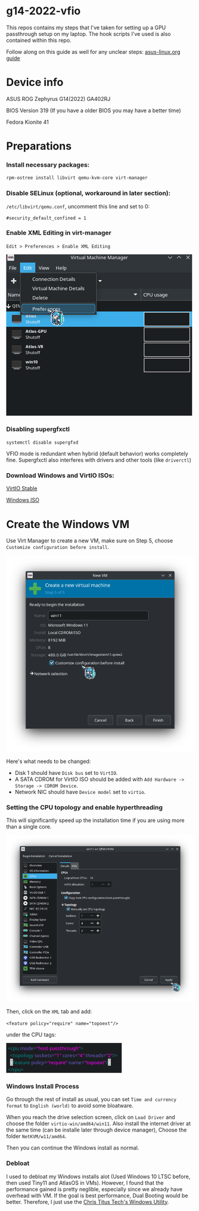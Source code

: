 # g14-2022-vfio
This repos contains my steps that I've taken for setting up a GPU passthrough setup on my laptop. The hook scripts I've used is also contained within this repo.

Follow along on this guide as well for any unclear steps: [asus-linux.org guide](https://asus-linux.org/guides/vfio-guide/)


# Device info
ASUS ROG Zephyrus G14(2022) GA402RJ

BIOS Version 319
(If you have a older BIOS you may have a better time)

Fedora Kionite 41


# Preparations

### Install necessary packages:

```bash
rpm-ostree install libvirt qemu-kvm-core virt-manager
```

### Disable SELinux (optional, workaround in later section):

`/etc/libvirt/qemu.conf`, uncomment this line and set to 0:

```
#security_default_confined = 1
```

### Enable XML Editing in virt-manager

`Edit > Preferences > Enable XML Editing`

![Virt Manager Image](images/XML_Editing.png)

### Disabling supergfxctl

`systemctl disable supergfxd`

VFIO mode is redundant when hybrid (default behavior) works completely fine. Supergfxctl also interferes with drivers and other tools (like `driverctl`)


### Download Windows and VirtIO ISOs:

[VirtIO Stable](https://fedorapeople.org/groups/virt/virtio-win/direct-downloads/stable-virtio/virtio-win.iso)

[Windows ISO](https://massgrave.dev/windows_11_links)


# Create the Windows VM

Use Virt Manager to create a new VM, make sure on Step 5, choose `Customize configuration before install`.

![VM Creation Option](images/Customize_config.png)

Here's what needs to be changed:

- Disk 1 should have `Disk bus` set to `VirtIO`.
- A SATA CDROM for VirtIO ISO should be added with `Add Hardware -> Storage -> CDROM Device`.
- Network NIC should have `Device model` set to `virtio`.

### Setting the CPU topology and enable hyperthreading

This will significantly speed up the installation time if you are using more than a single core.

![CPU Mneu](images/CPU_config.png)

Then, click on the `XML` tab and add: 

`<feature policy="require" name="topoext"/>`

under the CPU tags:

![CPU XML](images/CPU_xml.png)

### Windows Install Process

Go through the rest of install as usual, you can set `Time and currency format` to `English (world)` to avoid some bloatware.

When you reach the drive selection screen, click on `Load Driver` and choose the folder `virtio-win/amd64/win11`. Also install the internet driver at the same time (can be installe later through device manager), Choose the folder `NetKVM/w11/amd64`.

Then you can continue the Windows install as normal.

### Debloat

I used to debloat my Windows installs alot (Used Windows 10 LTSC before, then used Tiny11 and AtlasOS in VMs). However, I found that the performance gained is pretty neglible, especially since we already have overhead with VM. If the goal is best performance, Dual Booting would be better. Therefore, I just use the [Chris Titus Tech's Windows Utility](https://github.com/ChrisTitusTech/winutil).